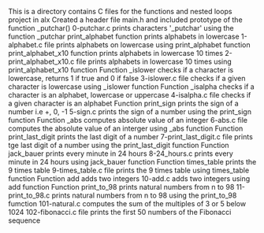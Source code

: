 This is a directory contains C files for the functions and nested loops project in alx
Created a header file main.h and included prototype of the function _putchar()
0-putchar.c prints characters '_putchar'  using the function _putchar
print_alphabet function prints alphabets in lowercase
1-alphabet.c file prints alphabets on lowercase using print_alphabet function
print_alphabet_x10 function prints alphabets in lowercase 10 times
2-print_alphabet_x10.c file prints alphabets in lowercase 10 times using print_alphabet_x10 function
Function _islower checks if a character is lowercase, returns 1 if true and 0 if false
3-islower.c file checks if a given character is lowercase using _islower function
Function _isalpha checks if a character is an alphabet, lowercase or uppercase
4-isalpha.c file checks if a given character is an alphabet
Function print_sign prints the sign of a number i.e +, 0, -1
5-sign.c prints the sign of a number using the print_sign function
Function _abs computes absolute value of an integer
6-abs.c file computes the absolute value of an interger using _abs function
Function print_last_digit prints the last digit of a number
7-print_last_digit.c file prints tge last digit of a number using the print_last_digit function
Function jack_bauer prints every minute in 24 hours
8-24_hours.c prints every minute in 24 hours using jack_bauer function
Function times_table prints the 9 times table
9-times_table.c file prints the 9 times table using times_table function
Function add adds two integers
10-add.c adds two integers using add function
Function print_to_98 prints natural numbers from n to 98
11-print_to_98.c prints natural numbers from n to 98 using the print_to_98 fumction
101-natural.c computes the sum of the multiples of 3 or 5 below 1024
102-fibonacci.c file prints the first 50 numbers of the Fibonacci sequence
